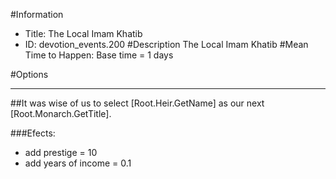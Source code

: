 #Information
 - Title: The Local Imam Khatib
 - ID: devotion_events.200
#Description
The Local Imam Khatib
#Mean Time to Happen:
Base time = 1 days

#Options

___
##It was wise of us to select [Root.Heir.GetName] as our next [Root.Monarch.GetTitle].

###Efects:<ul><li>add prestige = 10</li><li>add years of income = 0.1</li></ul>
